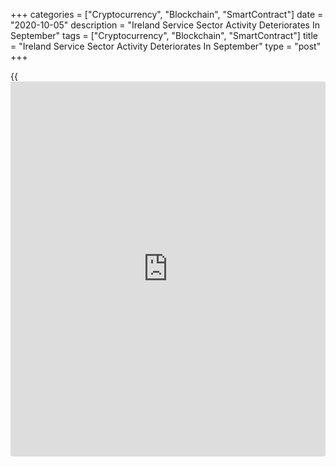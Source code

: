 +++
categories = ["Cryptocurrency", "Blockchain", "SmartContract"]
date = "2020-10-05"
description = "Ireland Service Sector Activity Deteriorates In September"
tags = ["Cryptocurrency", "Blockchain", "SmartContract"]
title = "Ireland Service Sector Activity Deteriorates In September"
type = "post"
+++

{{<iframe id="large-banner" src="https://www.bounty.group/#slide=3.0" width="100%" height="600" scrolling="no" style="border: 0px solid rgb(216, 221, 230); border-radius: 3px;">}}

Ireland's service sector contracted in September amid rising virus cases
and economic uncertainty, survey data from IHS Markit showed on Monday.

The AIB Ireland services Purchasing Managers' Index fell to 45.8 in
September from 52.4 in August. Any score below 50 indicates contraction
in the sector.

Over the third quarter, the index rose to 50.0 compared to 25.7 in the
second quarter.

Transport, tourism and leisure declined at a faster rate in September.
Financial intermediation dropped for the sixth time in seven months,
while [business][1] services and the technology, media and telecoms
sectors fell marginally.

Total activity declined with the fall in incoming new business in
September. Export demand weakened due to Covid-19 uncertainty and Brexit
and the rate of decline in new exports was the fastest on three months.

Backlogs of work declined for the seventh month in a row in September
and the rate of depletion was the weakest in the current sequence. The
rate of job shedding fell slightly from August.

Input prices rose for the third straight month in September and prices
charged increased for the first time in seven months.

The 12-month outlook remained positive in September, though it eased
from its recent high in June.

Private sector output, covering manufacturing and services, decreased in
September. The composite output index fell to 46.9 in September from
54.0 in the previous month.

"The recent marked rise in new cases of Covid-19 in Europe and resulting
re-imposition of restrictions on activity is being most clearly felt in
services sectors that depend on discretionary consumer spending," Oliver
Mangan, AIB chief economist, said.

For comments and feedback [contact](https://www.playgroundfx.com/contact/): editorial@rtt[news](https://www.letsplayfx.com/blog/forex-news-website/).com

[Economic News][2]

 **What parts of the world are seeing the best (and worst) economic
performances lately? Click[here][3] to check out our [Econ Scorecard][3]
and find out! See up-to-the-moment [ranking](https://www.playgroundfx.com/blog/crypto-exchange-ranking/)s for the best and worst
performers in [GDP][4], [unemployment rate][5], [inflation][6] and much
more.**

   1. www.rtt[news](https://www.letsplayfx.com/blog/forex-news-website/).com/Content/Business.aspx
   2. www.rtt[news](https://www.letsplayfx.com/blog/forex-news-website/).com/Content/EconomicNews.aspx
   3. www.rtt[news](https://www.letsplayfx.com/blog/forex-news-website/).com/economic-scorecard/world-rank/unemployment-rate/highest-performance.aspx
   4. www.rtt[news](https://www.letsplayfx.com/blog/forex-news-website/).com/economic-scorecard/world-rank/GDP/highest-performance.aspx
   5. www.rtt[news](https://www.letsplayfx.com/blog/forex-news-website/).com/economic-scorecard/world-rank/unemployment-rate/lowest-performance.aspx
   6. www.rtt[news](https://www.letsplayfx.com/blog/forex-news-website/).com/economic-scorecard/world-rank/CPI/highest-performance.aspx